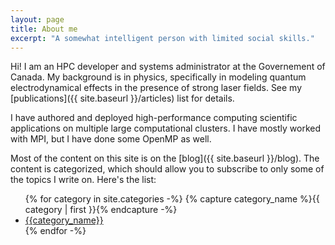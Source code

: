 ```yaml
---
layout: page
title: About me
excerpt: "A somewhat intelligent person with limited social skills."
---
```


Hi! I am an HPC developer and systems administrator at the Governement of Canada. My background is in physics, specifically in modeling quantum electrodynamical effects in the presence of strong laser fields. See my [publications]({{ site.baseurl }}/articles) list for details.

I have authored and deployed high-performance computing scientific applications on multiple large computational clusters. I have mostly worked with MPI, but I have done some OpenMP as well. 

Most of the content on this site is on the  [blog]({{ site.baseurl }}/blog). The content is categorized, which should allow you to subscribe to only some of the topics I write on. Here's the list:

<ul>
{% for category in site.categories -%}
{% capture category_name %}{{ category | first }}{% endcapture -%}
    <li><a href="{{site.baseurl}}/{{category_name}}">{{category_name}}</a></li>
 {% endfor -%}
</ul>

